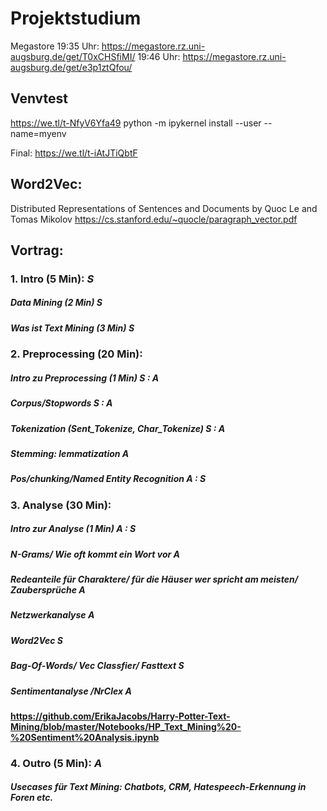 # Projektstudium

Megastore 19:35 Uhr:
https://megastore.rz.uni-augsburg.de/get/T0xCHSfiMI/
19:46 Uhr:
https://megastore.rz.uni-augsburg.de/get/e3p1ztQfou/ 
## Venvtest

https://we.tl/t-NfyV6Yfa49
python -m ipykernel install --user --name=myenv

Final: https://we.tl/t-iAtJTiQbtF

## Word2Vec:
Distributed Representations of Sentences and Documents by Quoc Le and Tomas Mikolov
https://cs.stanford.edu/~quocle/paragraph_vector.pdf


## Vortrag:

### 1. Intro (5 Min): *S*

#####   Data Mining (2 Min) *S*
#####   Was ist Text Mining (3 Min) *S*

### 2. Preprocessing (20 Min):

#####		Intro zu Preprocessing (1 Min) *S*  : *A*
#####  	Corpus/Stopwords *S*   : *A*
#####   Tokenization (Sent_Tokenize, Char_Tokenize) *S*   : *A*
#####  	Stemming: lemmatization *A*
#####  	Pos/chunking/Named Entity Recognition *A*   : *S*

### 3. Analyse (30 Min):

#####		Intro zur Analyse (1 Min) *A*   : *S*
#####  	N-Grams/ Wie oft kommt ein Wort vor *A*
#####  	Redeanteile für Charaktere/ für die Häuser wer spricht am meisten/ Zaubersprüche **A**
#####  	Netzwerkanalyse *A*
#####  	Word2Vec *S*
#####  	Bag-Of-Words/ Vec Classfier/ Fasttext *S*
#####  	Sentimentanalyse /NrClex *A* 
####    https://github.com/ErikaJacobs/Harry-Potter-Text-Mining/blob/master/Notebooks/HP_Text_Mining%20-%20Sentiment%20Analysis.ipynb
### 4. Outro (5 Min): *A*

##### Usecases für Text Mining: Chatbots, CRM, Hatespeech-Erkennung in Foren etc.

